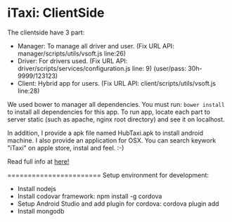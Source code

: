 iTaxi: ClientSide
===

The clientside have 3 part:
- Manager: To manage all driver and user. (Fix URL API: manager/scripts/utils/vsoft.js line:26)
- Driver: For drivers used. (Fix URL API: driver/scripts/services/configuration.js line: 9) (user/pass: 30h-9999/123123)
- Client: Hybrid app for users. (Fix URL API: client/scripts/utils/vsoft.js line:28)

We used bower to manager all dependencies. You must run: `bower install` to install all dependencies for this app.
To run app, locate each part to server static (such as apache, nginx root directory) and see it on localhost.

In addition, I provide a apk file named HubTaxi.apk to install android machine. I also provide an application for OSX. You can search keywork "iTaxi" on apple store, instal and feel. :-)

Read full info at [here!](https://github.com/nhatvhm/TaxiServer)

=======================
Setup environment for development:
- Install nodejs
- Install codovar framework: npm install -g cordova
- Setup Android Studio and add plugin for cordova: cordova plugin add
- Install mongodb


